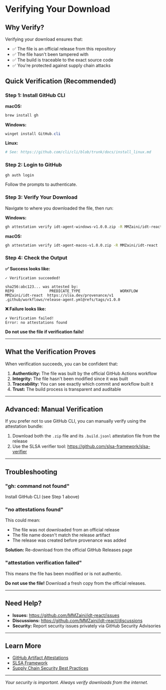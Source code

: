 # Verifying Your Download

## Why Verify?

Verifying your download ensures that:
- ✅ The file is an official release from this repository
- ✅ The file hasn't been tampered with
- ✅ The build is traceable to the exact source code
- ✅ You're protected against supply chain attacks

## Quick Verification (Recommended)

### Step 1: Install GitHub CLI

**macOS:**
```bash
brew install gh
```

**Windows:**
```powershell
winget install GitHub.cli
```

**Linux:**
```bash
# See: https://github.com/cli/cli/blob/trunk/docs/install_linux.md
```

### Step 2: Login to GitHub

```bash
gh auth login
```

Follow the prompts to authenticate.

### Step 3: Verify Your Download

Navigate to where you downloaded the file, then run:

**Windows:**
```bash
gh attestation verify idt-agent-windows-v1.0.0.zip -R MMZaini/idt-react
```

**macOS:**
```bash
gh attestation verify idt-agent-macos-v1.0.0.zip -R MMZaini/idt-react
```

### Step 4: Check the Output

**✅ Success looks like:**
```
✓ Verification succeeded!

sha256:abc123... was attested by:
REPO                PREDICATE_TYPE                  WORKFLOW
MMZaini/idt-react  https://slsa.dev/provenance/v1  .github/workflows/release-agent.yml@refs/tags/v1.0.0
```

**❌ Failure looks like:**
```
✗ Verification failed!
Error: no attestations found
```
**Do not use the file if verification fails!**

---

## What the Verification Proves

When verification succeeds, you can be confident that:

1. **Authenticity:** The file was built by the official GitHub Actions workflow
2. **Integrity:** The file hasn't been modified since it was built
3. **Traceability:** You can see exactly which commit and workflow built it
4. **Trust:** The build process is transparent and auditable

---

## Advanced: Manual Verification

If you prefer not to use GitHub CLI, you can manually verify using the attestation bundle:

1. Download both the `.zip` file and its `.build.jsonl` attestation file from the release
2. Use the SLSA verifier tool: https://github.com/slsa-framework/slsa-verifier

---

## Troubleshooting

### "gh: command not found"

Install GitHub CLI (see Step 1 above)

### "no attestations found"

This could mean:
- The file was not downloaded from an official release
- The file name doesn't match the release artifact
- The release was created before provenance was added

**Solution:** Re-download from the official GitHub Releases page

### "attestation verification failed"

This means the file has been modified or is not authentic.

**Do not use the file!** Download a fresh copy from the official releases.

---

## Need Help?

- **Issues:** https://github.com/MMZaini/idt-react/issues
- **Discussions:** https://github.com/MMZaini/idt-react/discussions
- **Security:** Report security issues privately via GitHub Security Advisories

---

## Learn More

- [GitHub Artifact Attestations](https://docs.github.com/en/actions/security-guides/using-artifact-attestations-to-establish-provenance-for-builds)
- [SLSA Framework](https://slsa.dev/)
- [Supply Chain Security Best Practices](https://slsa.dev/spec/v1.0/requirements)

---

*Your security is important. Always verify downloads from the internet.*

